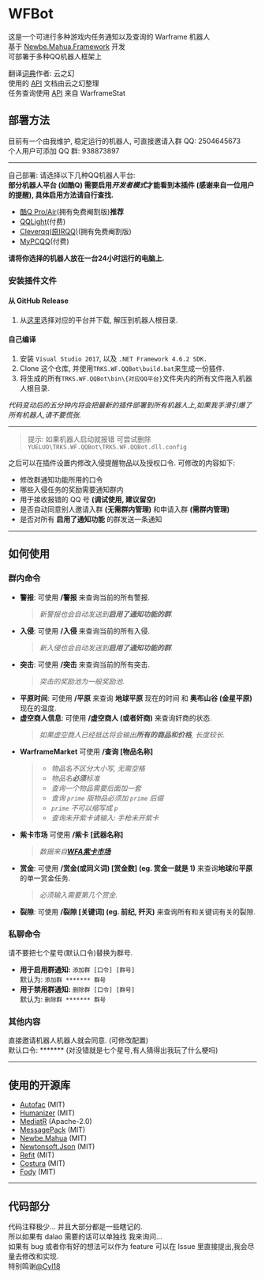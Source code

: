 # WFBot
这是一个可进行多种游戏内任务通知以及查询的 Warframe 机器人  
基于 [Newbe.Mahua.Framework](https://github.com/newbe36524/Newbe.Mahua.Framework) 开发  
可部署于多种QQ机器人框架上  

翻译[词典](https://github.com/Richasy/WFA_Lexicon)作者: 云之幻  
使用的 [API](https://blog.richasy.cn/document/wfa/api/) 文档由云之幻整理   
任务查询使用 [API](https://docs.warframestat.us/) 来自 WarframeStat  

## 部署方法  
目前有一个由我维护, 稳定运行的机器人, 可直接邀请入群 QQ: 2504645673   
个人用户可添加 QQ 群: 938873897

----------

自己部署: 请选择以下几种QQ机器人平台:  
**部分机器人平台 (如酷Q) 需要启用*开发者模式*才能看到本插件 (感谢来自一位用户的提醒), 具体启用方法请自行查找.**

- [酷Q Pro/Air](https://cqp.cc/)(拥有免费阉割版)**推荐**  
- [QQLight](https://www.52chat.cc/download.php)(付费)  
- [Cleverqq(原IRQQ)](https://www.cleverqq.cn/)(拥有免费阉割版)  
- [MyPCQQ](https://mypcqq.cc/)(付费)  

**请将你选择的机器人放在一台24小时运行的电脑上.**    
### 安装插件文件
#### 从 GitHub Release
1. 从[这里](https://github.com/TRKS-Team/WFBot/releases/latest)选择对应的平台并下载, 解压到机器人根目录.

#### 自己编译
1. 安装 `Visual Studio 2017`, 以及 `.NET Framework 4.6.2 SDK.`  
2. Clone 这个仓库, 并使用`TRKS.WF.QQBot\build.bat`来生成一份插件.  
3. 将生成的所有`TRKS.WF.QQBot\bin\{对应QQ平台}`文件夹内的所有文件拖入机器人根目录.  

*代码变动后的五分钟内将会把最新的插件部署到所有机器人上,如果我手滑引爆了所有机器人,请不要慌张.*

---
> 提示: 如果机器人启动就报错 可尝试删除`YUELUO\TRKS.WF.QQBot\TRKS.WF.QQBot.dll.config`  
  
之后可以在插件设置内修改入侵提醒物品以及授权口令.
可修改的内容如下: 
- 修改群通知功能所用的口令
- 哪些入侵任务的奖励需要通知群内
- 用于接收报错的 QQ 号 **(调试使用, 建议留空)**
- 是否自动同意别人邀请入群 **(无需群内管理)** 和申请入群 **(需群内管理)**   
- 是否对所有 **启用了通知功能** 的群发送一条通知

---
## 如何使用
### 群内命令
- **警报**: 可使用 **/警报** 来查询当前的所有警报.   
     >*新警报也会自动发送到**启用了通知功能的群**.*  
- **入侵**: 可使用 **/入侵** 来查询当前的所有入侵.   
    > *新入侵也会自动发送到**启用了通知功能的群**.*  
- **突击**: 可使用 **/突击** 来查询当前的所有突击.   
    > *突击的奖励池为一般奖励池.*  
- **平原时间**: 可使用 **/平原** 来查询 **地球平原** 现在的时间 和 **奥布山谷 (金星平原)** 现在的温度.  
- **虚空商人信息**: 可使用 **/虚空商人 (或者奸商)** 来查询奸商的状态.  
  > *如果虚空商人已经抵达将会输出**所有的商品和价格**, 长度较长.*  
- **WarframeMarket** 可使用 **/查询  \[物品名称]**
    > - *物品名不区分大小写, 无需空格*
    > - *物品名**必须**标准*  
    > - *查询一个物品需要后面加一套*   
    > - *查询 `prime` 版物品必须加 `prime` 后缀*  
    > - *`prime` 不可以缩写成 `p`*  
    > - *查询未开紫卡请输入: 手枪未开紫卡*  
- **紫卡市场** 可使用 **/紫卡  \[武器名称]**
  > *数据来自[**WFA紫卡市场**](https://riven.richasy.cn/#/)*
- **赏金**: 可使用 **/赏金(或同义词) \[赏金数] (eg. 赏金一就是 1)** 来查询**地球**和**平原**的单一赏金任务.  
    > *必须输入需要第几个赏金.*  
- **裂隙**: 可使用 **/裂隙  \[关键词] (eg. 前纪, 歼灭)** 来查询所有和关键词有关的裂隙.  

### **私聊**命令
请不要把七个星号(默认口令)替换为群号.    
- **用于启用群通知:** `添加群 [口令] [群号]`  
默认为: `添加群 ******* 群号`  
- **用于禁用群通知:** `删除群 [口令] [群号]`  
默认为: `删除群 ******* 群号`   

### 其他内容
直接邀请机器人机器人就会同意. (可修改配置)  
默认口令: ******* (对没错就是七个星号,有人猜得出我玩了什么梗吗)

----------
## 使用的开源库
- [Autofac](https://github.com/autofac/Autofac) (MIT)
- [Humanizer](https://github.com/Humanizr/Humanizer) (MIT)
- [MediatR](https://github.com/jbogard/MediatR) (Apache-2.0)
- [MessagePack](https://github.com/neuecc/MessagePack-CSharp/) (MIT)
- [Newbe.Mahua](http://www.newbe.pro/) (MIT)
- [Newtonsoft.Json](https://www.newtonsoft.com/json) (MIT)
- [Refit](https://github.com/reactiveui/refit) (MIT)
- [Costura](https://github.com/Fody/Costura) (MIT)
- [Fody](https://github.com/Fody/Fody) (MIT)
----------
## 代码部分
代码注释极少... 并且大部分都是一些瞎记的.  
所以如果有 dalao 需要的话可以单独找 我来询问...  
如果有 bug 或者你有好的想法可以作为 feature 可以在 Issue 里直接提出,我会尽量去修改和实现.  
特别鸣谢[@Cyl18](https://github.com/Cyl18)  
